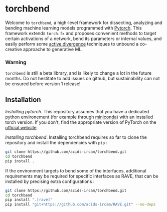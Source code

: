# torchbend

Welcome to `torchbend`, a high-level framework for dissecting, analyzing and bending machine learning models programmed with [Pytorch](https://pytorch.org/docs/stable/index.html). This framework extends `torch.fx` and proposes convenient methods to target certain activations of a network, bend its parameters or internal values, and easily perform some [active divergence](https://arxiv.org/pdf/2107.05599) techniques to unbound a co-creative approache to generative ML.

### Warning
`torchbend` is still a beta library, and is likely to change a lot in the future months. Do not hestitate to add issues on github, but sustainability can not be ensured before version 1 release!

<!--
`torchbend` provides end-to-end examples and interfaces for the following libraries:

| Model                | Weights | Activation | Script |
| :------------------- | :-----: | :--------: | :----: |
| **Audio** | | | |
| vschaos              | ◇       | ◇          | ◇      |
| RAVE                 | ✔︎        | ✔︎          | ◇      |
| MusicGen             | ✔︎    | ✕︎       | ✕︎   |
| AudioGen             | ✔︎    | ✕︎       | ✕︎   |
| **Image** | | | |
| StyleGAN3            | ◇       | ✕︎       | ✕︎   |
| StableDiffusion      | ◇       | ✕︎       | ✕︎   |
| **Text**                 |         |            |        |
| GPT-2                | ◇       | ✕︎       | ✕︎   |
| Llama                | ◇       | ✕︎       | ✕︎   |

<small>✔︎: tested ; ✕︎ : not working ; ◇ : to try out</small>
-->

## Installation 

*Installing pytorch.* This repository assumes that you have a dedicated python environement (for example through [miniconda](https://docs.anaconda.com/miniconda/install/)) with an installed torch version. If you don't, find the appropriate version of PyTorch on the [official website](https://pytorch.org/). 

*Installing torchbend*. Installing torchbend requires so far to clone the repository and install the dependencies with `pip` : 
```sh
git clone https://github.com/acids-ircam/torchbend.git
cd torchbend
pip install .
```

If the environment targets to bend some of the interfaces, additional requirements may be required for specific interfaces as RAVE, that can be installed by precising extra configurations : 
```sh
git clone https://github.com/acids-ircam/torchbend.git
cd torchbend
pip install ".[rave]"
pip install "git+https://github.com/acids-ircam/RAVE.git" --no-deps
```
